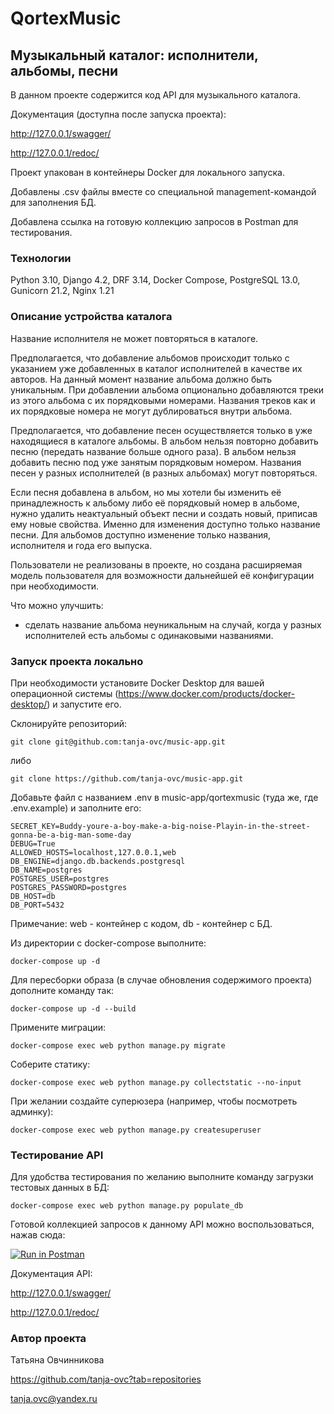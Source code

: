 # QortexMusic
## Музыкальный каталог: исполнители, альбомы, песни

В данном проекте содержится код API для музыкального каталога.

Документация (доступна после запуска проекта):

http://127.0.0.1/swagger/

http://127.0.0.1/redoc/

Проект упакован в контейнеры Docker для локального запуска.

Добавлены .csv файлы вместе со специальной management-командой для заполнения БД.

Добавлена ссылка на готовую коллекцию запросов в Postman для тестирования.


### Технологии

Python 3.10, Django 4.2, DRF 3.14, Docker Compose, PostgreSQL 13.0, Gunicorn 21.2, Nginx 1.21

### Описание устройства каталога

Название исполнителя не может повторяться в каталоге.

Предполагается, что добавление альбомов происходит только с указанием уже добавленных в каталог исполнителей в качестве их авторов. На данный момент название альбома должно быть уникальным.
При добавлении альбома опционально добавляются треки из этого альбома с их порядковыми номерами. Названия треков как и их порядковые номера не могут дублироваться внутри альбома.

Предполагается, что добавление песен осуществляется только в уже находящиеся в каталоге альбомы. В альбом нельзя повторно добавить песню (передать название больше одного раза). В альбом нельзя добавить песню под уже занятым порядковым номером. Названия песен у разных исполнителей (в разных альбомах) могут повторяться.

Если песня добавлена в альбом, но мы хотели бы изменить её принадлежность к альбому либо её порядковый номер в альбоме, нужно удалить неактуальный объект песни и создать новый, приписав ему новые свойства. Именно для изменения доступно только название песни.
Для альбомов доступно изменение только названия, исполнителя и года его выпуска.

Пользователи не реализованы в проекте, но создана расширяемая модель пользователя для возможности дальнейшей её конфигурации при необходимости.

Что можно улучшить:
- сделать название альбома неуникальным на случай, когда у разных исполнителей есть альбомы с одинаковыми названиями.

### Запуск проекта локально

При необходимости установите Docker Desktop для вашей операционной системы (https://www.docker.com/products/docker-desktop/) и запустите его.

Склонируйте репозиторий:

```git clone git@github.com:tanja-ovc/music-app.git```

либо

```git clone https://github.com/tanja-ovc/music-app.git```

Добавьте файл с названием .env в music-app/qortexmusic (туда же, где .env.example) и заполните его:

```
SECRET_KEY=Buddy-youre-a-boy-make-a-big-noise-Playin-in-the-street-gonna-be-a-big-man-some-day
DEBUG=True
ALLOWED_HOSTS=localhost,127.0.0.1,web
DB_ENGINE=django.db.backends.postgresql
DB_NAME=postgres
POSTGRES_USER=postgres
POSTGRES_PASSWORD=postgres
DB_HOST=db
DB_PORT=5432
```
Примечание: web - контейнер с кодом, db - контейнер с БД.

Из директории с docker-compose выполните:

```docker-compose up -d```

Для пересборки образа (в случае обновления содержимого проекта) дополните команду так:

```docker-compose up -d --build```

Примените миграции:

```docker-compose exec web python manage.py migrate```

Соберите статику:

```docker-compose exec web python manage.py collectstatic --no-input```

При желании создайте суперюзера (например, чтобы посмотреть админку):

```docker-compose exec web python manage.py createsuperuser```

### Тестирование API

Для удобства тестирования по желанию выполните команду загрузки тестовых данных в БД:

```docker-compose exec web python manage.py populate_db```

Готовой коллекцией запросов к данному API можно воспользоваться, нажав сюда:

[![Run in Postman](https://run.pstmn.io/button.svg)](https://app.getpostman.com/run-collection/17781130-5c353765-798e-4e08-b636-711c56434739?action=collection%2Ffork&source=rip_markdown&collection-url=entityId%3D17781130-5c353765-798e-4e08-b636-711c56434739%26entityType%3Dcollection%26workspaceId%3D72dc4e92-3f43-4d26-98c0-5cef41aa79c2)

Документация API:

http://127.0.0.1/swagger/

http://127.0.0.1/redoc/

### Автор проекта

Татьяна Овчинникова

https://github.com/tanja-ovc?tab=repositories

tanja.ovc@yandex.ru